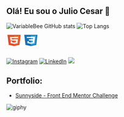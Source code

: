 <!--título-->
## Olá! Eu sou o Julio Cesar 👋

<!-- GithubStats -->
![VariableBee GitHub stats](https://github-readme-stats.vercel.app/api?username=juliomartinns&show_icons=true&theme=graywhite)
![Top Langs](https://github-readme-stats.vercel.app/api/top-langs/?username=juliomartinns&layout=compact&show_icons=true&theme=graywhite)

<!-- Icons -->
<div style="flex-basis: 48%;">
  <!--<img align="center" alt="Js" height="30" width="40" src="https://raw.githubusercontent.com/devicons/devicon/master/icons/javascript/javascript-plain.svg">-->
  <img align="center" alt="HTML" height="30" width="40" src="https://raw.githubusercontent.com/devicons/devicon/master/icons/html5/html5-original.svg">
  <img align="center" alt="CSS" height="30" width="40" src="https://raw.githubusercontent.com/devicons/devicon/master/icons/css3/css3-original.svg">
</div>

##

<!-- Links -->
[![Instagram](https://img.shields.io/badge/Instagram-E4405F?style=for-the-badge&logo=instagram&logoColor=white)](https://www.instagram.com/juliomartinns/)
[![LinkedIn](https://img.shields.io/badge/LinkedIn-0077B5?style=for-the-badge&logo=linkedin&logoColor=white)](https://www.linkedin.com/in/juliocesarmartinsfilho/)
<a href = "mailto:juliocesarmartinsfilho@gmail.com"><img src="https://img.shields.io/badge/Gmail-D14836?style=for-the-badge&logo=gmail&logoColor=white" target="_blank"></a>

<!-- Portfolio -->
## Portfolio:
- [Sunnyside - Front End Mentor Challenge](https://juliomartinns.github.io/Sunnyside---Front-End-Mentor/)
<!--- [Google Data Studio - COVID-19 Interactive Dashboard](https://github.com/VariableBee/COVID_19_DASHBOARD)
- [SQL - Querying and analyzing data with AWS Athena](https://github.com/VariableBee/AWS_Athena_Queries)
- [C - Registration and query system](https://github.com/VariableBee/Cartorio)-->

<!-- GIF -->
![giphy](https://github.com/juliomartinns/juliomartinns/assets/155567604/7993b4d8-fa00-4c9f-b872-1cccdbcc967d)
